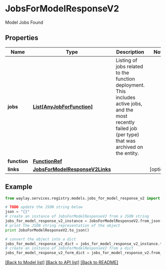 # JobsForModelResponseV2

Model Jobs Found

## Properties

Name | Type | Description | Notes
------------ | ------------- | ------------- | -------------
**jobs** | [**List[AnyJobForFunction]**](AnyJobForFunction.md) | Listing of jobs related to the function deployment. This includes active jobs, and the most recently failed job (per type) that was archived on the entity. | 
**function** | [**FunctionRef**](FunctionRef.md) |  | 
**links** | [**JobsForModelResponseV2Links**](JobsForModelResponseV2Links.md) |  | [optional] 

## Example

```python
from waylay.services.registry.models.jobs_for_model_response_v2 import JobsForModelResponseV2

# TODO update the JSON string below
json = "{}"
# create an instance of JobsForModelResponseV2 from a JSON string
jobs_for_model_response_v2_instance = JobsForModelResponseV2.from_json(json)
# print the JSON string representation of the object
print JobsForModelResponseV2.to_json()

# convert the object into a dict
jobs_for_model_response_v2_dict = jobs_for_model_response_v2_instance.to_dict()
# create an instance of JobsForModelResponseV2 from a dict
jobs_for_model_response_v2_form_dict = jobs_for_model_response_v2.from_dict(jobs_for_model_response_v2_dict)
```
[[Back to Model list]](../README.md#documentation-for-models) [[Back to API list]](../README.md#documentation-for-api-endpoints) [[Back to README]](../README.md)


